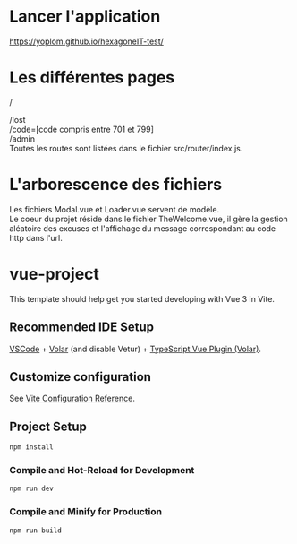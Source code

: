 # Lancer l'application
https://yoplom.github.io/hexagoneIT-test/

# Les différentes pages
/ 

/lost  
/code=[code compris entre 701 et 799]  
/admin  
Toutes les routes sont listées dans le fichier src/router/index.js.

# L'arborescence des fichiers
Les fichiers Modal.vue et Loader.vue servent de modèle.  
Le coeur du projet réside dans le fichier TheWelcome.vue, il gère la gestion aléatoire des excuses et l'affichage du message correspondant au code http dans l'url.  

# vue-project
This template should help get you started developing with Vue 3 in Vite.

## Recommended IDE Setup
[VSCode](https://code.visualstudio.com/) + [Volar](https://marketplace.visualstudio.com/items?itemName=Vue.volar) (and disable Vetur) + [TypeScript Vue Plugin (Volar)](https://marketplace.visualstudio.com/items?itemName=Vue.vscode-typescript-vue-plugin).

## Customize configuration
See [Vite Configuration Reference](https://vitejs.dev/config/).

## Project Setup

```sh
npm install
```

### Compile and Hot-Reload for Development

```sh
npm run dev
```

### Compile and Minify for Production

```sh
npm run build
```
